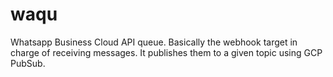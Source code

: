 # waqu

Whatsapp Business Cloud API queue. Basically the webhook target in charge of receiving messages. It publishes
them to a given topic using GCP PubSub.

